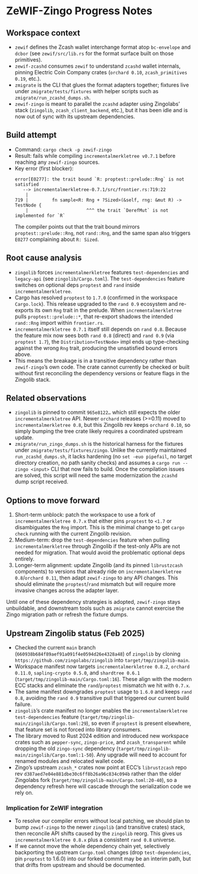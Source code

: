 # ZeWIF-Zingo Progress Notes

## Workspace context
- `zewif` defines the Zcash wallet interchange format atop `bc-envelope` and `dcbor` (see `zewif/src/lib.rs` for the format surface built on those primitives).
- `zewif-zcashd` consumes `zewif` to understand `zcashd` wallet internals, pinning Electric Coin Company crates (`orchard 0.10`, `zcash_primitives 0.19`, etc.).
- `zmigrate` is the CLI that glues the format adapters together; fixtures live under `zmigrate/tests/fixtures` with helper scripts such as `zmigrate/run_zcashd_dumps.sh`.
- `zewif-zingo` is meant to parallel the `zcashd` adapter using Zingolabs’ stack (`zingolib`, `zcash_client_backend`, etc.), but it has been idle and is now out of sync with its upstream dependencies.

## Build attempt
- Command: `cargo check -p zewif-zingo`
- Result: fails while compiling `incrementalmerkletree v0.7.1` before reaching any `zewif-zingo` sources.
- Key error (first blocker):
  ```
  error[E0277]: the trait bound `R: proptest::prelude::Rng` is not satisfied
     --> incrementalmerkletree-0.7.1/src/frontier.rs:719:22
      |
  719 |         fn sample<R: Rng + ?Sized>(&self, rng: &mut R) -> TestNode {
      |                      ^^^ the trait `DerefMut` is not implemented for `R`
  ```
  The compiler points out that the trait bound mirrors `proptest::prelude::Rng`, not `rand::Rng`, and the same span also triggers `E0277` complaining about `R: Sized`.

## Root cause analysis
- `zingolib` forces `incrementalmerkletree` features `test-dependencies` and `legacy-api` (see `zingolib/Cargo.toml`). The `test-dependencies` feature switches on optional deps `proptest` and `rand` inside `incrementalmerkletree`.
- Cargo has resolved `proptest` to `1.7.0` (confirmed in the workspace `Cargo.lock`). This release upgraded to the `rand 0.9` ecosystem and re-exports its own `Rng` trait in the prelude. When `incrementalmerkletree` pulls `proptest::prelude::*`, that re-export shadows the intended `rand::Rng` import within `frontier.rs`.
- `incrementalmerkletree 0.7.1` itself still depends on `rand 0.8`. Because the feature mix now sees both `rand 0.8` (direct) and `rand 0.9` (via `proptest 1.7`), the `Distribution<TestNode>` impl ends up type-checking against the wrong `Rng` trait, producing the unsatisfied bound errors above.
- This means the breakage is in a transitive dependency rather than `zewif-zingo`’s own code. The crate cannot currently be checked or built without first reconciling the dependency versions or feature flags in the Zingolib stack.

## Related observations
- `zingolib` is pinned to commit `965e8122…` which still expects the older `incrementalmerkletree` API. Newer `orchard` releases (>=0.11) moved to `incrementalmerkletree 0.8`, but this Zingolib rev keeps `orchard 0.10`, so simply bumping the tree crate likely requires a coordinated upstream update.
- `zmigrate/run_zingo_dumps.sh` is the historical harness for the fixtures under `zmigrate/tests/fixtures/zingo`. Unlike the currently maintained `run_zcashd_dumps.sh`, it lacks hardening (no `set -euo pipefail`, no target directory creation, no path sanity checks) and assumes a `cargo run -- zingo <input>` CLI that now fails to build. Once the compilation issues are solved, this script will need the same modernization the `zcashd` dump script received.

## Options to move forward
1. Short-term unblock: patch the workspace to use a fork of `incrementalmerkletree 0.7.x` that either pins `proptest` to `<1.7` or disambiguates the `Rng` import. This is the minimal change to get `cargo check` running with the current Zingolib revision.
2. Medium-term: drop the `test-dependencies` feature when pulling `incrementalmerkletree` through Zingolib if the test-only APIs are not needed for migration. That would avoid the problematic optional deps entirely.
3. Longer-term alignment: update Zingolib (and its pinned `librustzcash` components) to versions that already ride on `incrementalmerkletree 0.8`/`orchard 0.11`, then adapt `zewif-zingo` to any API changes. This should eliminate the `proptest`/`rand` mismatch but will require more invasive changes across the adapter layer.

Until one of these dependency strategies is adopted, `zewif-zingo` stays unbuildable, and downstream tools such as `zmigrate` cannot exercise the Zingo migration path or refresh the fixture dumps.

## Upstream Zingolib status (Feb 2025)
- Checked the current `main` branch (`660938b684f89aef91a091f4e0594d26e4328a48`) of `zingolib` by cloning `https://github.com/zingolabs/zingolib` into `target/tmp/zingolib-main`.
- Workspace manifest now targets `incrementalmerkletree 0.8.2`, `orchard 0.11.0`, `sapling-crypto 0.5.0`, and `shardtree 0.6.1` (`target/tmp/zingolib-main/Cargo.toml:16`). These align with the modern ECC stacks and eliminate the `rand`/`proptest` mismatch we hit with `0.7.x`.
- The same manifest downgrades `proptest` usage to `1.6.0` and keeps `rand 0.8`, avoiding the `rand 0.9` transitive pull that triggered our current build failure.
- `zingolib`’s crate manifest no longer enables the `incrementalmerkletree` `test-dependencies` feature (`target/tmp/zingolib-main/zingolib/Cargo.toml:29`), so even if `proptest` is present elsewhere, that feature set is not forced into library consumers.
- The library moved to Rust 2024 edition and introduced new workspace crates such as `pepper-sync`, `zingo-price`, and `zcash_transparent` while dropping the old `zingo-sync` dependency (`target/tmp/zingolib-main/zingolib/Cargo.toml:1-50`). Any upgrade will need to account for renamed modules and relocated wallet code.
- Zingo’s upstream `zcash_*` crates now point at ECC’s `librustzcash` repo rev `d387aed7e04e881dbe30c6ff8b26a96c834c094b` rather than the older Zingolabs fork (`target/tmp/zingolib-main/Cargo.toml:20-40`), so a dependency refresh here will cascade through the serialization code we rely on.

### Implication for ZeWIF integration
- To resolve our compiler errors without local patching, we should plan to bump `zewif-zingo` to the newer `zingolib` (and transitive crates) stack, then reconcile API shifts caused by the `zingolib` reorg. This gives us `incrementalmerkletree 0.8.x` plus a consistent `rand 0.8` universe.
- If we cannot move the whole dependency chain yet, selectively backporting the upstream `Cargo.toml` changes (drop `test-dependencies`, pin `proptest` to 1.6.0) into our forked commit may be an interim path, but that drifts from upstream and should be documented.
